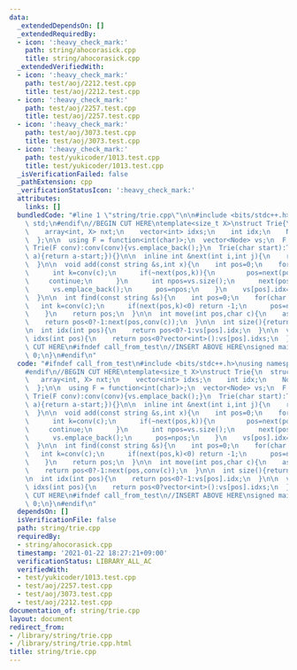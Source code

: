 ```yaml
---
data:
  _extendedDependsOn: []
  _extendedRequiredBy:
  - icon: ':heavy_check_mark:'
    path: string/ahocorasick.cpp
    title: string/ahocorasick.cpp
  _extendedVerifiedWith:
  - icon: ':heavy_check_mark:'
    path: test/aoj/2212.test.cpp
    title: test/aoj/2212.test.cpp
  - icon: ':heavy_check_mark:'
    path: test/aoj/2257.test.cpp
    title: test/aoj/2257.test.cpp
  - icon: ':heavy_check_mark:'
    path: test/aoj/3073.test.cpp
    title: test/aoj/3073.test.cpp
  - icon: ':heavy_check_mark:'
    path: test/yukicoder/1013.test.cpp
    title: test/yukicoder/1013.test.cpp
  _isVerificationFailed: false
  _pathExtension: cpp
  _verificationStatusIcon: ':heavy_check_mark:'
  attributes:
    links: []
  bundledCode: "#line 1 \"string/trie.cpp\"\n\n#include <bits/stdc++.h>\nusing namespace\
    \ std;\n#endif\n//BEGIN CUT HERE\ntemplate<size_t X>\nstruct Trie{\n  struct Node{\n\
    \    array<int, X> nxt;\n    vector<int> idxs;\n    int idx;\n    Node():idx(-1){fill(nxt.begin(),nxt.end(),-1);}\n\
    \  };\n\n  using F = function<int(char)>;\n  vector<Node> vs;\n  F conv;\n\n \
    \ Trie(F conv):conv(conv){vs.emplace_back();}\n  Trie(char start):Trie([=](char\
    \ a){return a-start;}){}\n\n  inline int &next(int i,int j){\n    return vs[i].nxt[j];\n\
    \  }\n\n  void add(const string &s,int x){\n    int pos=0;\n    for(char c:s){\n\
    \      int k=conv(c);\n      if(~next(pos,k)){\n        pos=next(pos,k);\n   \
    \     continue;\n      }\n      int npos=vs.size();\n      next(pos,k)=npos;\n\
    \      vs.emplace_back();\n      pos=npos;\n    }\n    vs[pos].idx=x;\n    vs[pos].idxs.emplace_back(x);\n\
    \  }\n\n  int find(const string &s){\n    int pos=0;\n    for(char c:s){\n   \
    \   int k=conv(c);\n      if(next(pos,k)<0) return -1;\n      pos=next(pos,k);\n\
    \    }\n    return pos;\n  }\n\n  int move(int pos,char c){\n    assert(pos<(int)vs.size());\n\
    \    return pos<0?-1:next(pos,conv(c));\n  }\n\n  int size(){return vs.size();}\n\
    \n  int idx(int pos){\n    return pos<0?-1:vs[pos].idx;\n  }\n\n  vector<int>\
    \ idxs(int pos){\n    return pos<0?vector<int>():vs[pos].idxs;\n  }\n};\n//END\
    \ CUT HERE\n#ifndef call_from_test\n//INSERT ABOVE HERE\nsigned main(){\n  return\
    \ 0;\n}\n#endif\n"
  code: "#ifndef call_from_test\n#include <bits/stdc++.h>\nusing namespace std;\n\
    #endif\n//BEGIN CUT HERE\ntemplate<size_t X>\nstruct Trie{\n  struct Node{\n \
    \   array<int, X> nxt;\n    vector<int> idxs;\n    int idx;\n    Node():idx(-1){fill(nxt.begin(),nxt.end(),-1);}\n\
    \  };\n\n  using F = function<int(char)>;\n  vector<Node> vs;\n  F conv;\n\n \
    \ Trie(F conv):conv(conv){vs.emplace_back();}\n  Trie(char start):Trie([=](char\
    \ a){return a-start;}){}\n\n  inline int &next(int i,int j){\n    return vs[i].nxt[j];\n\
    \  }\n\n  void add(const string &s,int x){\n    int pos=0;\n    for(char c:s){\n\
    \      int k=conv(c);\n      if(~next(pos,k)){\n        pos=next(pos,k);\n   \
    \     continue;\n      }\n      int npos=vs.size();\n      next(pos,k)=npos;\n\
    \      vs.emplace_back();\n      pos=npos;\n    }\n    vs[pos].idx=x;\n    vs[pos].idxs.emplace_back(x);\n\
    \  }\n\n  int find(const string &s){\n    int pos=0;\n    for(char c:s){\n   \
    \   int k=conv(c);\n      if(next(pos,k)<0) return -1;\n      pos=next(pos,k);\n\
    \    }\n    return pos;\n  }\n\n  int move(int pos,char c){\n    assert(pos<(int)vs.size());\n\
    \    return pos<0?-1:next(pos,conv(c));\n  }\n\n  int size(){return vs.size();}\n\
    \n  int idx(int pos){\n    return pos<0?-1:vs[pos].idx;\n  }\n\n  vector<int>\
    \ idxs(int pos){\n    return pos<0?vector<int>():vs[pos].idxs;\n  }\n};\n//END\
    \ CUT HERE\n#ifndef call_from_test\n//INSERT ABOVE HERE\nsigned main(){\n  return\
    \ 0;\n}\n#endif\n"
  dependsOn: []
  isVerificationFile: false
  path: string/trie.cpp
  requiredBy:
  - string/ahocorasick.cpp
  timestamp: '2021-01-22 18:27:21+09:00'
  verificationStatus: LIBRARY_ALL_AC
  verifiedWith:
  - test/yukicoder/1013.test.cpp
  - test/aoj/2257.test.cpp
  - test/aoj/3073.test.cpp
  - test/aoj/2212.test.cpp
documentation_of: string/trie.cpp
layout: document
redirect_from:
- /library/string/trie.cpp
- /library/string/trie.cpp.html
title: string/trie.cpp
---
```

